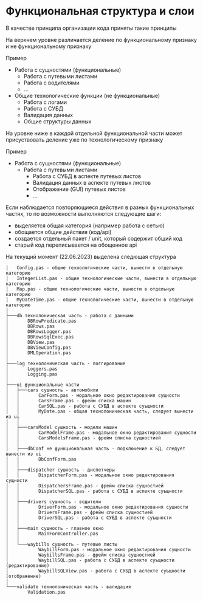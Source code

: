 Функциональная структура и слои
====================================

В качестве принципа организации кода приняты такие принципы

На верхнем уровне различается деление по функциональному признаку и не функциональному признаку

Пример

- Работа с сущностями (функциональные)
    - Работа с путевыми листами
    - Работа с водителями
    - ...
- Общие технологические функции (не функциональные)
    - Работа с логами
    - Работа с СУБД
    - Валидация данных
    - Общие структуры данных

На уровне ниже в каждой отдельной функциональной части может присуствовать деление уже по технологическому признаку

Пример

- Работа с сущностями (функциональные)
    - Работа с путевыми листами
        - Работа с СУБД в аспекте путевых листов
        - Валидация данных в аспекте путевых листов
        - Отображение (GUI) путевых листов
        - ...

Если наблюдается повторяющиеся действия в разных функциональных частях, то по возможности выполняются следующие шаги:

- выделяется общая категория (например работа с сетью)
- обощается общие действия (код/api)
- создается отдельный пакет / unit, который содержит общий код
- старый код переписывается на обощенное api

На текущий момент (22.06.2023) выделена следющая структура

    │   Config.pas - общие технологические части, вынести в отдельную категорию
    │   IntegerList.pas - общие технологические части, вынести в отдельную категорию
    │   Map.pas - общие технологические части, вынести в отдельную категорию
    │   MyDateTime.pas - общие технологические части, вынести в отдельную категорию
    │
    ├───db технолоническая часть - работа с данными
    │       DBRowPredicate.pas
    │       DBRows.pas
    │       DBRowsLogger.pas
    │       DBRowsSqlExec.pas
    │       DBView.pas
    │       DBViewConfig.pas
    │       DMLOperation.pas
    │
    ├───log технолоническая часть - логгирование
    │       Loggers.pas
    │       Logging.pas
    │
    ├───ui функциональные части
    │   ├───cars сушность - автомобили
    │   │       CarForm.pas - модальное окно редактирования сущности
    │   │       CarsFrame.pas - фрейм списка машин
    │   │       CarSQL.pas - работа с СУБД в аспекте суъщности
    │   │       MyDate.pas - общая технолоническая часть, следует вынести из ui
    │   │
    │   ├───carsModel сушность - модели машин
    │   │       CarModelFrame.pas - модальное окно редактирования сущности
    │   │       CarsModelsFrame.pas - фрейм списка сущностией
    │   │
    │   ├───dbConf не функциональная часть - подключение к БД, следует вынести из ui
    │   │       DbConfForm.pas
    │   │
    │   ├───dispatcher сушность - диспетчеры
    │   │       DispatcherForm.pas - модальное окно редактирования сущности
    │   │       DispatchersFrame.pas - фрейм списка сущностией
    │   │       DispatcherSQL.pas - работа с СУБД в аспекте суъщности
    │   │
    │   ├───drivers сушность - водители
    │   │       DriverForm.pas - модальное окно редактирования сущности
    │   │       DriversFrame.pas - фрейм списка сущностией
    │   │       DriverSQL.pas - работа с СУБД в аспекте суъщности
    │   │
    │   ├───main сушность - главное окно
    │   │       MainFormController.pas
    │   │
    │   └───waybills сушность - путевые листы
    │           WaybillForm.pas - модальное окно редактирования сущности
    │           WaybillsFrame.pas - фрейм списка сущностией
    │           WaybillSQL.pas - работа с СУБД в аспекте суъщности (редактирование)
    │           WaybillSQLView.pas - работа с СУБД в аспекте суъщности (отображение)
    │
    └───validate технолоническая часть - валидация
            Validation.pas
